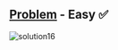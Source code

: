 [Problem](https://www.hackerrank.com/challenges/migratory-birds/problem) - Easy :white_check_mark:
---
![solution16](https://user-images.githubusercontent.com/44196434/152367889-8678f8ab-1ed9-43e4-89d5-29f86baeea38.png)
